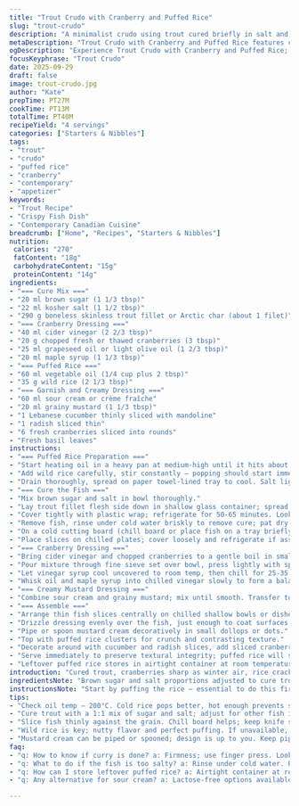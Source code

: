 ```yaml
---
title: "Trout Crudo with Cranberry and Puffed Rice"
slug: "trout-crudo"
description: "A minimalist crudo using trout cured briefly in salt and brown sugar. Cranberries blaze in a sharp cider vinegar vinegar emulsion sweetened with maple syrup. Puffed wild rice adds crunch and smoky nutty notes. Thin slices of cucumber and radish bring crispness and freshness. Basil leaves for a fresh herbal touch. Creamy tang from sour cream mingles with a grainy mustard dressing. Techniques focus on razor-thin slicing, proper curing rinse, and safe hot oil handling to puff rice quickly. Balance textures: silky fish, crispy puffed grains, creamy dressing, crunchy vegetables. A dish for cool evenings or light starters, gluten, dairy, egg free adaptable."
metaDescription: "Trout Crudo with Cranberry and Puffed Rice features cured trout, tangy cranberries, and crunchy textures for a contemporary Canadian dish."
ogDescription: "Experience Trout Crudo with Cranberry and Puffed Rice; vibrant flavors, crisp textures on a plate, perfect for light starters or cool evenings."
focusKeyphrase: "Trout Crudo"
date: 2025-09-29
draft: false
image: trout-crudo.jpg
author: "Kate"
prepTime: PT27M
cookTime: PT13M
totalTime: PT40M
recipeYield: "4 servings"
categories: ["Starters & Nibbles"]
tags:
- "trout"
- "crudo"
- "puffed rice"
- "cranberry"
- "contemporary"
- "appetizer"
keywords:
- "Trout Recipe"
- "Crispy Fish Dish"
- "Contemporary Canadian Cuisine"
breadcrumb: ["Home", "Recipes", "Starters & Nibbles"]
nutrition: 
 calories: "270"
 fatContent: "18g"
 carbohydrateContent: "15g"
 proteinContent: "14g"
ingredients:
- "=== Cure Mix ==="
- "20 ml brown sugar (1 1/3 tbsp)"
- "22 ml kosher salt (1 1/2 tbsp)"
- "290 g boneless skinless trout fillet or Arctic char (about 1 filet)"
- "=== Cranberry Dressing ==="
- "40 ml cider vinegar (2 2/3 tbsp)"
- "20 g chopped fresh or thawed cranberries (3 tbsp)"
- "25 ml grapeseed oil or light olive oil (1 2/3 tbsp)"
- "20 ml maple syrup (1 1/3 tbsp)"
- "=== Puffed Rice ==="
- "60 ml vegetable oil (1/4 cup plus 2 tbsp)"
- "35 g wild rice (2 1/3 tbsp)"
- "=== Garnish and Creamy Dressing ==="
- "60 ml sour cream or crème fraîche"
- "20 ml grainy mustard (1 1/3 tbsp)"
- "1 Lebanese cucumber thinly sliced with mandoline"
- "1 radish sliced thin"
- "6 fresh cranberries sliced into rounds"
- "Fresh basil leaves"
instructions:
- "=== Puffed Rice Preparation ==="
- "Start heating oil in a heavy pan at medium-high until it hits about 200°C (use a candy thermometer or test with a small rice kernel; if it sizzles violently, ready)."
- "Add wild rice carefully, stir constantly – popping should start immediately, noises crackling, little explosions. Remove rice quickly with a slotted spoon into a fine mesh strainer placed over a heatproof bowl."
- "Drain thoroughly, spread on paper towel-lined tray to cool. Salt lightly while warm; keep crispness."
- "=== Cure the Fish ==="
- "Mix brown sugar and salt in bowl thoroughly."
- "Lay trout fillet flesh side down in shallow glass container; spread cure mix evenly over top side."
- "Cover tightly with plastic wrap; refrigerate for 50-65 minutes. Look for firmer feel, slightly opaque edges developing."
- "Remove fish, rinse under cold water briskly to remove cure; pat dry completely with paper towels. Moisture prevents clean slicing."
- "On a cold cutting board (chill board or place fish on a tray briefly in freezer), slice fish very thinly against the grain at about 30° angle. Thinness crucial for texture; use a long, sharp sashimi knife if available."
- "Place slices on chilled plates; cover loosely and refrigerate if assembling later, up to 18 hours max to keep freshness."
- "=== Cranberry Dressing ==="
- "Bring cider vinegar and chopped cranberries to a gentle boil in small saucepan. Bubbles rise quickly; softer sound signals cooked cranberries."
- "Pour mixture through fine sieve set over bowl, press lightly with spatula, discard solids or compost."
- "Let vinegar syrup cool uncovered to room temp, then chill for 25-35 minutes until cold."
- "Whisk oil and maple syrup into chilled vinegar slowly to form a balanced dressing; adjust sweetness if cranberries are tart."
- "=== Creamy Mustard Dressing ==="
- "Combine sour cream and grainy mustard; mix until smooth. Transfer to piping bag or prepare to spoon artistically."
- "=== Assemble ==="
- "Arrange thin fish slices centrally on chilled shallow bowls or dishes."
- "Drizzle dressing evenly over the fish, just enough to coat surfaces without pooling."
- "Pipe or spoon mustard cream decoratively in small dollops or dots."
- "Top with puffed rice clusters for crunch and contrasting texture."
- "Decorate around with cucumber and radish slices, add sliced cranberries and fresh basil leaves for sporadic color and aromatic lift."
- "Serve immediately to preserve textural integrity; puffed rice will soften if waiting too long."
- "Leftover puffed rice stores in airtight container at room temperature for up to one week—perfect to boost salads or soups."
introduction: "Cured trout, cranberries sharp as winter air, rice crackling hot from the wok. A dance of textures — velvet fish and popping rice, tart dressing that wakes the palate. No fluff here, just clean lines and crisp contrasts. Cure the fish just right; too little and it’s flabby, too long and you choke salt. Cranberries simmer briefly, release their tang and color. Rice needs heat, patience, and watchfulness, a split second misstep and you burn it or get greasy blotches. Familiar steps but subtle twists like switching grapeseed for olive oil, grainy mustard replacing Dijon. Get your knives razor sharp. Cold plates help hold shape. Crisp radish and cucumber freshen, basil kicks depth. Simple, bold. Every texture counts."
ingredientsNote: "Brown sugar and salt proportions adjusted to cure trout a little less aggressively, preserving moisture. Trout subs Arctic char or any firm white fish but adjust cure time. Grapeseed oil preferred for a cleaner taste and higher smoke point in puffing rice; olive oil works but may add bitterness if overheated. Grainy mustard swapped in adds rustic depth more than smooth Dijon. Sour cream can be replaced with lactose-free crème fraîche or thick coconut yogurt for dairy avoidance. Fresh cranberries can be frozen but thaw fully before usage for better texture. Wild rice chosen for nuttiness and popping ability; plain white rice will puff but less flavor. Mandoline slicing ensures thin, uniform rounds—no step to shortcut. Basil adds fresh herbal aroma; tarragon or chervil could be used for variation. Small tweaks in quantities won't break balance but avoid reducing oil when puffing rice—it must reach full temperature to pop effectively."
instructionsNote: "Start by puffing the rice — essential to do this first and cool it so it stays crispy at plating time. Use a thermometer if you're unsure; oil not hot enough means soggy rice, too hot and it smokes and burns fast. Keep a close eye and stir constantly. When fish cures, salt draws moisture out, firms texture, and imparts flavor fundamentally controlling bite and mouthfeel. Rinse step crucial—skip it and fish is too salty. Cutting fish thin needs a steady hand and sharp blade; dull knives tear fibers ruining appearance and texture. Vinegar and cranberries simmer to extract sharp tartness and color, straining removes pulp, leaving pure tang. Cool dressing completely before whisking oil and syrup to prevent separation. Garnish assembled rapidly to keep elements fresh and crunchy, otherwise cream softens surface and rice soggy. Reserve some puffed rice for later use; a great time saver in next meals. Plates cold to avoid fish warming, which compromises texture. Piping mustard cream offers control and aesthetics, but spooning works fine with care. Practice knife angle—about 30 degrees—helps produce thin slices without mush or broken edges."
tips:
- "Check oil temp – 200°C. Cold rice pops better, hot enough prevents sogginess. Sizzle when adding; stir constantly to ensure even popping."
- "Cure trout with a 1:1 mix of sugar and salt; adjust for other fish if needed. Use Arctic char as a good substitute; same techniques apply."
- "Slice fish thinly against the grain. Chill board helps; keep knife sharp to avoid tearing; look for uniformity in cuts for presentation."
- "Wild rice is key; nutty flavor and perfect puffing. If unavailable, plain white rice will puff, but flavor may remain mild. Check results."
- "Mustard cream can be piped or spooned; design is up to you. Keep piping tip clean. Ensure sour cream is at room temp for easy mixing."
faq:
- "q: How to know if curry is done? a: Firmness; use finger press. Look for slight flakes around edges. Color should deepen visibly."
- "q: What to do if the fish is too salty? a: Rinse under cold water. Pat dry thoroughly. Can cut pieces smaller if needed."
- "q: How can I store leftover puffed rice? a: Airtight container at room temp works. It'll stay crisp for one week. Great for salads too."
- "q: Any alternative for sour cream? a: Lactose-free options available. Crème fraîche can substitute. Coconut yogurt works too for dairy-free."

---
```

